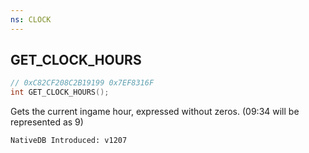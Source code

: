 ```yaml
---
ns: CLOCK
---
```

## GET_CLOCK_HOURS

```c
// 0xC82CF208C2B19199 0x7EF8316F
int GET_CLOCK_HOURS();
```

Gets the current ingame hour, expressed without zeros. (09:34 will be represented as 9)

```
NativeDB Introduced: v1207
```

